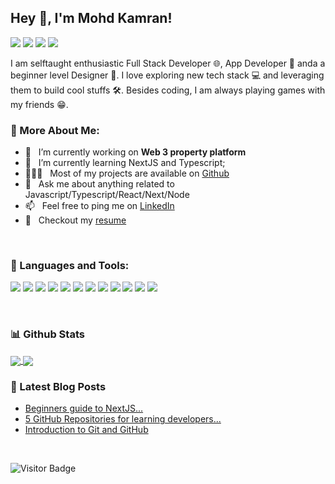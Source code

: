 ## Hey 👋, I'm Mohd Kamran!
<a href="https://myportfolio-lime.vercel.app/"><img src="https://img.shields.io/badge/website-000000?style=for-the-badge&logo=About.me&logoColor=white" /></a>
<a href='https://www.linkedin.com/in/mohdkamran07/'><img src="https://img.shields.io/badge/LinkedIn-0077B5?style=for-the-badge&logo=linkedin&logoColor=white"/></a>
<a href='https://twitter.com/crater90/'><img src="https://img.shields.io/badge/Twitter-1DA1F2?style=for-the-badge&logo=twitter&logoColor=white"/></a>
<a href="https://dev.to/crater90"><img src="https://img.shields.io/badge/dev.to-0A0A0A?style=for-the-badge&logo=devdotto&logoColor=white" /></a>
<br/>

I am selftaught enthusiastic Full Stack Developer 🌐, App Developer 📱 anda a beginner level Designer 🎨. I love exploring new tech stack 💻 and leveraging them to build cool stuffs 🛠️. Besides coding, I am always playing games with my friends 😁. 
<br/>

### 🧐 More About Me:
- 🔭 &nbsp; I’m currently working on **Web 3 property platform**
- 🌱 &nbsp; I’m currently learning NextJS and Typescript; 
- 👨🏻‍💻 &nbsp; Most of my projects are available on [Github](https://github.com/crater90?tab=repositories)
- 💬 &nbsp; Ask me about anything related to Javascript/Typescript/React/Next/Node
- 📫 &nbsp; Feel free to ping me on [LinkedIn](https://www.linkedin.com/in/mohdkamran07/)
- 📝 &nbsp; Checkout my [resume](https://drive.google.com/file/d/1dXGoZGmbGgEus8OdQ7ymMhCy4esYEw3X/view?usp=sharing)
<br/>

### 💼 Languages and Tools:
<p>
<img src="https://img.shields.io/badge/HTML5-239120?style=for-the-badge&logo=html5&logoColor=white" />
<img src="https://img.shields.io/badge/-css3-1572B6?&style=for-the-badge&logo=css3&logoColor=white" />
<img src="https://img.shields.io/badge/Tailwind_CSS-38B2AC?style=for-the-badge&logo=tailwind-css&logoColor=white" />
<img src="https://img.shields.io/badge/Java-ED8B00?style=for-the-badge&logo=java&logoColor=white" />
<img src="https://img.shields.io/badge/-javascript-F7DF1E?&style=for-the-badge&logo=javascript&logoColor=black" />
<img src="https://img.shields.io/badge/TypeScript-007ACC?style=for-the-badge&logo=typescript&logoColor=white" />
<img src="https://img.shields.io/badge/React-20232A?style=for-the-badge&logo=react&logoColor=61DAFB" />
<img src="https://img.shields.io/badge/Next-black?style=for-the-badge&logo=next.js&logoColor=white" />
<img src="https://img.shields.io/badge/Node.js-43853D?style=for-the-badge&logo=node.js&logoColor=white" />
<img src="https://img.shields.io/badge/Express.js-404D59?style=for-the-badge" />
<img src="https://img.shields.io/badge/MySQL-00000F?style=for-the-badge&logo=mysql&logoColor=white" />
<img src="https://img.shields.io/badge/-Git-F05032?&style=for-the-badge&logo=git&logoColor=white" /> 
</p>
<br/>

### 📊 Github Stats
<a href="https://github.com/anuraghazra/github-readme-stats">
  <img align="center" src="https://github-readme-stats.vercel.app/api?username=crater90&show_icons=true" />
</a>
<a href="https://github.com/anuraghazra/github-readme-stats">
  <img align="center" src="https://github-readme-stats.vercel.app/api/top-langs/?username=crater90&layout=compact" />
</a>
<br/>
  
### 📕  Latest Blog Posts
- [Beginners guide to NextJS...](https://dev.to/crater90/beginners-guide-to-nextjs-3ge)
- [5 GitHub Repositories for learning developers...](https://dev.to/crater90/5-github-repositories-for-learning-developers-4kn6)
- [Introduction to Git and GitHub](https://dev.to/crater90/introduction-to-git-and-github-d0d)
<br/>

![Visitor Badge](https://visitor-badge.laobi.icu/badge?page_id=crater90.crater90)

<!---
crater90/crater90 is a ✨ special ✨ repository because its `README.md` (this file) appears on your GitHub profile.
You can click the Preview link to take a look at your changes.
--->
